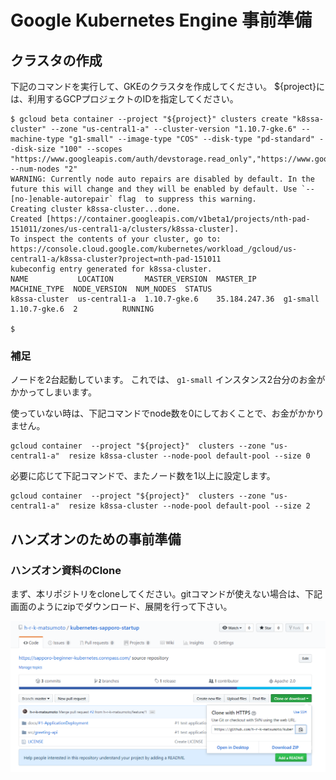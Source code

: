 # Google Kubernetes Engine 事前準備

## クラスタの作成

下記のコマンドを実行して、GKEのクラスタを作成してください。
${project}には、利用するGCPプロジェクトのIDを指定してください。

```
$ gcloud beta container --project "${project}" clusters create "k8ssa-cluster" --zone "us-central1-a" --cluster-version "1.10.7-gke.6" --machine-type "g1-small" --image-type "COS" --disk-type "pd-standard" --disk-size "100" --scopes "https://www.googleapis.com/auth/devstorage.read_only","https://www.googleapis.com/auth/logging.write","https://www.googleapis.com/auth/monitoring","https://www.googleapis.com/auth/servicecontrol","https://www.googleapis.com/auth/service.management.readonly","https://www.googleapis.com/auth/trace.append" --num-nodes "2"
WARNING: Currently node auto repairs are disabled by default. In the future this will change and they will be enabled by default. Use `--[no-]enable-autorepair` flag  to suppress this warning.
Creating cluster k8ssa-cluster...done.
Created [https://container.googleapis.com/v1beta1/projects/nth-pad-151011/zones/us-central1-a/clusters/k8ssa-cluster].
To inspect the contents of your cluster, go to: https://console.cloud.google.com/kubernetes/workload_/gcloud/us-central1-a/k8ssa-cluster?project=nth-pad-151011
kubeconfig entry generated for k8ssa-cluster.
NAME           LOCATION       MASTER_VERSION  MASTER_IP      MACHINE_TYPE  NODE_VERSION  NUM_NODES  STATUS
k8ssa-cluster  us-central1-a  1.10.7-gke.6    35.184.247.36  g1-small      1.10.7-gke.6  2          RUNNING

$
```

### 補足
ノードを2台起動しています。
これでは、 `g1-small` インスタンス2台分のお金がかかってしまいます。

使っていない時は、下記コマンドでnode数を0にしておくことで、お金がかかりません。
```
gcloud container  --project "${project}"  clusters --zone "us-central1-a"  resize k8ssa-cluster --node-pool default-pool --size 0
```

必要に応じて下記コマンドで、またノード数を1以上に設定します。

```
gcloud container  --project "${project}"  clusters --zone "us-central1-a"  resize k8ssa-cluster --node-pool default-pool --size 2
```

## ハンズオンのための事前準備

### ハンズオン資料のClone
まず、本リポジトリをcloneしてください。gitコマンドが使えない場合は、下記画面のようにzipでダウンロード、展開を行って下さい。

![image](../images/git-zip-download.png)
